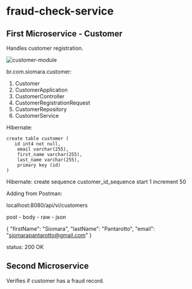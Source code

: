 # fraud-check-service

## First Microservice - Customer

Handles customer registration.

![customer-module](https://user-images.githubusercontent.com/5893219/173223771-c24ca9c2-fc85-46d0-bbd8-b27fc9be72a2.png)

br.com.siomara.customer:

1. Customer
2. CustomerApplication
3. CustomerController
4. CustomerRegistrationRequest
5. CustomerRepository
6. CustomerService

Hibernate:

    create table customer (
       id int4 not null,
        email varchar(255),
        first_name varchar(255),
        last_name varchar(255),
        primary key (id)
    )
Hibernate: create sequence customer_id_sequence start 1 increment 50

Adding from Postman:

localhost:8080/api/vi/customers

post - body - raw - json

{
"firstName": "Siomara",
"lastName": "Pantarotto",
"email": "siomarapantarotto@gmail.com"
}

status: 200 OK

## Second Microservice

Verifies if customer has a fraud record.